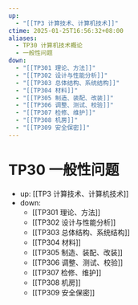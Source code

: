 ```yaml
---
up:
  - "[[TP3 计算技术、计算机技术]]"
ctime: 2025-01-25T16:56:32+08:00
aliases:
  - TP30 计算机技术概论
  - 一般性问题
down:
  - "[[TP301 理论、方法]]"
  - "[[TP302 设计与性能分析]]"
  - "[[TP303 总体结构、系统结构]]"
  - "[[TP304 材料]]"
  - "[[TP305 制造、装配、改装]]"
  - "[[TP306 调整、测试、校验]]"
  - "[[TP307 检修、维护]]"
  - "[[TP308 机房]]"
  - "[[TP309 安全保密]]"
---
```


# TP30 一般性问题

- up: [[TP3 计算技术、计算机技术]]
- down:	
	- [[TP301 理论、方法]]
	- [[TP302 设计与性能分析]]
	- [[TP303 总体结构、系统结构]]
	- [[TP304 材料]]
	- [[TP305 制造、装配、改装]]
	- [[TP306 调整、测试、校验]]
	- [[TP307 检修、维护]]
	- [[TP308 机房]]
	- [[TP309 安全保密]]
	
